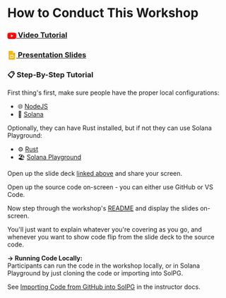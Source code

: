 # How to Conduct This Workshop

### [<img src="../../.docs/youtube-icon.png" alt="youtube" width="20" align="center"/> Video Tutorial](https://www.youtube.com/watch?v=u1HyjeBs3xk)

### [<img src="../../.docs/slides-icon.svg" alt="slides" width="20" align="center"/> Presentation Slides](https://docs.google.com/presentation/d/1itl6GW7P8NmpALKKAki5q4FdQp75FNh1/edit?usp=sharing&ouid=110179409255229051861&rtpof=true&sd=true)

### 📋 Step-By-Step Tutorial

First thing's first, make sure people have the proper local configurations:
* 🌐 [NodeJS](https://nodejs.org/en/download/)
* 👾 [Solana](https://docs.solana.com/cli/install-solana-cli-tools)

Optionally, they can have Rust installed, but if not they can use Solana Playground:
* ⚙️ [Rust](https://rustup.rs/)
* 🏖️ [Solana Playground](https://beta.solpg.io/)

Open up the slide deck [linked above](#img-srcdocsslides-iconsvg-altslides-width20-aligncenter-presentation-slideshttpsdocsgooglecompresentationd1itl6gw7p8nmpalkkaki5q4fdqp75fnh1edituspsharingouid110179409255229051861rtpoftruesdtrue) and share your screen.   
   
Open up the source code on-screen - you can either use GitHub or VS Code.   
   
Now step through the workshop's [README](./README.md) and display the slides on-screen.   
   
You'll just want to explain whatever you're covering as you go, and whenever you want to show code flip from the slide deck to the source code.   
   
**→ Running Code Locally:**   
Participants can run the code in the workshop locally, or in Solana Playground by just cloning the code or importing into SolPG.   
   
See [Importing Code from GitHub into SolPG](../../instructors/notes/how-tos.md#importing-code-from-github-into-solpg) in the instructor docs.
